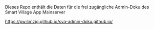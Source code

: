 Dieses Repo enthält die Daten für die frei zugängliche Admin-Doku des Smart Village App Mainserver

https://pwilimzig.github.io/sva-admin-doku.github.io/
